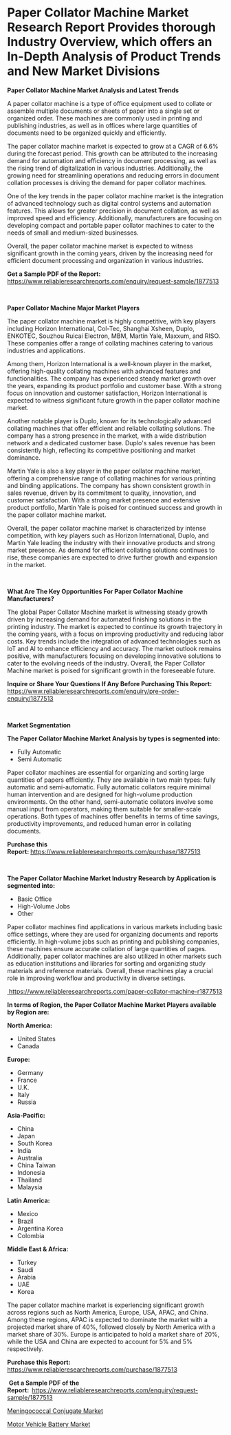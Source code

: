 <p><h1>Paper Collator Machine Market Research Report Provides thorough Industry Overview, which offers an In-Depth Analysis of Product Trends and New Market Divisions</h1></p><p><strong>Paper Collator Machine Market Analysis and Latest Trends</strong></p>
<p><p>A paper collator machine is a type of office equipment used to collate or assemble multiple documents or sheets of paper into a single set or organized order. These machines are commonly used in printing and publishing industries, as well as in offices where large quantities of documents need to be organized quickly and efficiently.</p><p>The paper collator machine market is expected to grow at a CAGR of 6.6% during the forecast period. This growth can be attributed to the increasing demand for automation and efficiency in document processing, as well as the rising trend of digitalization in various industries. Additionally, the growing need for streamlining operations and reducing errors in document collation processes is driving the demand for paper collator machines.</p><p>One of the key trends in the paper collator machine market is the integration of advanced technology such as digital control systems and automation features. This allows for greater precision in document collation, as well as improved speed and efficiency. Additionally, manufacturers are focusing on developing compact and portable paper collator machines to cater to the needs of small and medium-sized businesses.</p><p>Overall, the paper collator machine market is expected to witness significant growth in the coming years, driven by the increasing need for efficient document processing and organization in various industries.</p></p>
<p><strong>Get a Sample PDF of the Report:&nbsp;</strong> <a href="https://www.reliableresearchreports.com/enquiry/request-sample/1877513">https://www.reliableresearchreports.com/enquiry/request-sample/1877513</a></p>
<p>&nbsp;</p>
<p><strong>Paper Collator Machine Major Market Players</strong></p>
<p><p>The paper collator machine market is highly competitive, with key players including Horizon International, Col-Tec, Shanghai Xsheen, Duplo, ENKOTEC, Souzhou Ruicai Electron, MBM, Martin Yale, Maxxum, and RISO. These companies offer a range of collating machines catering to various industries and applications.</p><p>Among them, Horizon International is a well-known player in the market, offering high-quality collating machines with advanced features and functionalities. The company has experienced steady market growth over the years, expanding its product portfolio and customer base. With a strong focus on innovation and customer satisfaction, Horizon International is expected to witness significant future growth in the paper collator machine market.</p><p>Another notable player is Duplo, known for its technologically advanced collating machines that offer efficient and reliable collating solutions. The company has a strong presence in the market, with a wide distribution network and a dedicated customer base. Duplo's sales revenue has been consistently high, reflecting its competitive positioning and market dominance.</p><p>Martin Yale is also a key player in the paper collator machine market, offering a comprehensive range of collating machines for various printing and binding applications. The company has shown consistent growth in sales revenue, driven by its commitment to quality, innovation, and customer satisfaction. With a strong market presence and extensive product portfolio, Martin Yale is poised for continued success and growth in the paper collator machine market.</p><p>Overall, the paper collator machine market is characterized by intense competition, with key players such as Horizon International, Duplo, and Martin Yale leading the industry with their innovative products and strong market presence. As demand for efficient collating solutions continues to rise, these companies are expected to drive further growth and expansion in the market.</p></p>
<p>&nbsp;</p>
<p><strong>What Are The Key Opportunities For Paper Collator Machine Manufacturers?</strong></p>
<p><p>The global Paper Collator Machine market is witnessing steady growth driven by increasing demand for automated finishing solutions in the printing industry. The market is expected to continue its growth trajectory in the coming years, with a focus on improving productivity and reducing labor costs. Key trends include the integration of advanced technologies such as IoT and AI to enhance efficiency and accuracy. The market outlook remains positive, with manufacturers focusing on developing innovative solutions to cater to the evolving needs of the industry. Overall, the Paper Collator Machine market is poised for significant growth in the foreseeable future.</p></p>
<p><strong>Inquire or Share Your Questions If Any Before Purchasing This Report:</strong> <a href="https://www.reliableresearchreports.com/enquiry/pre-order-enquiry/1877513">https://www.reliableresearchreports.com/enquiry/pre-order-enquiry/1877513</a></p>
<p>&nbsp;</p>
<p><strong>Market Segmentation</strong></p>
<p><strong>The Paper Collator Machine Market Analysis by types is segmented into:</strong></p>
<p><ul><li>Fully Automatic</li><li>Semi Automatic</li></ul></p>
<p><p>Paper collator machines are essential for organizing and sorting large quantities of papers efficiently. They are available in two main types: fully automatic and semi-automatic. Fully automatic collators require minimal human intervention and are designed for high-volume production environments. On the other hand, semi-automatic collators involve some manual input from operators, making them suitable for smaller-scale operations. Both types of machines offer benefits in terms of time savings, productivity improvements, and reduced human error in collating documents.</p></p>
<p><strong>Purchase this Report:&nbsp;</strong><a href="https://www.reliableresearchreports.com/purchase/1877513">https://www.reliableresearchreports.com/purchase/1877513</a></p>
<p>&nbsp;</p>
<p><strong>The Paper Collator Machine Market Industry Research by Application is segmented into:</strong></p>
<p><ul><li>Basic Office</li><li>High-Volume Jobs</li><li>Other</li></ul></p>
<p><p>Paper collator machines find applications in various markets including basic office settings, where they are used for organizing documents and reports efficiently. In high-volume jobs such as printing and publishing companies, these machines ensure accurate collation of large quantities of pages. Additionally, paper collator machines are also utilized in other markets such as education institutions and libraries for sorting and organizing study materials and reference materials. Overall, these machines play a crucial role in improving workflow and productivity in diverse settings.</p></p>
<p><a href="https://www.reliableresearchreports.com/paper-collator-machine-r1877513">&nbsp;https://www.reliableresearchreports.com/paper-collator-machine-r1877513</a></p>
<p><strong>In terms of Region, the Paper Collator Machine Market Players available by Region are:</strong></p>
<p>
    <p> <strong> North America: </strong>
        <ul>
            <li>United States</li>
            <li>Canada</li>
        </ul>
        </p> 
    <p> <strong> Europe: </strong>
        <ul>
            <li>Germany</li>
            <li>France</li>
            <li>U.K.</li>
            <li>Italy</li>
            <li>Russia</li>
        </ul>
        </p> 
    <p> <strong> Asia-Pacific: </strong>
        <ul>
            <li>China</li>
            <li>Japan</li>
            <li>South Korea</li>
            <li>India</li>
            <li>Australia</li>
            <li>China Taiwan</li>
            <li>Indonesia</li>
            <li>Thailand</li>
            <li>Malaysia</li>
        </ul>
        </p> 
    <p> <strong> Latin America: </strong>
        <ul>
            <li>Mexico</li>
            <li>Brazil</li>
            <li>Argentina Korea</li>
            <li>Colombia</li>
        </ul>
        </p> 
    <p> <strong> Middle East & Africa: </strong>
        <ul>
            <li>Turkey</li>
            <li>Saudi</li>
            <li>Arabia</li>
            <li>UAE</li>
            <li>Korea</li>
        </ul>
    </p>
    </p>
<p><p>The paper collator machine market is experiencing significant growth across regions such as North America, Europe, USA, APAC, and China. Among these regions, APAC is expected to dominate the market with a projected market share of 40%, followed closely by North America with a market share of 30%. Europe is anticipated to hold a market share of 20%, while the USA and China are expected to account for 5% and 5% respectively.</p></p>
<p><strong>Purchase this Report: </strong><a href="https://www.reliableresearchreports.com/purchase/1877513">https://www.reliableresearchreports.com/purchase/1877513</a></p>
<p>&nbsp;<strong>Get a Sample PDF of the Report:&nbsp;&nbsp;</strong><a href="https://www.reliableresearchreports.com/enquiry/request-sample/1877513">https://www.reliableresearchreports.com/enquiry/request-sample/1877513</a></p>
<p><strong></strong></p>
<p><p><a href="https://view.publitas.com/reportprime-1/deep-dive-into-the-meningococcal-conjugate-market-itstrends-market-segmentation-and-competitive-analysis/">Meningococcal Conjugate Market</a></p><p><a href="https://github.com/Kelsiorphy/Market-Research-Report-List-1/blob/main/motor-vehicle-battery-market.md">Motor Vehicle Battery Market</a></p></p>